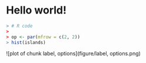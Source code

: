 

# Hello world!


```r
> # R code
> 
> op <- par(mfrow = c(2, 2))
> hist(islands)
```

![plot of chunk label, options](figure/label, options.png) 
